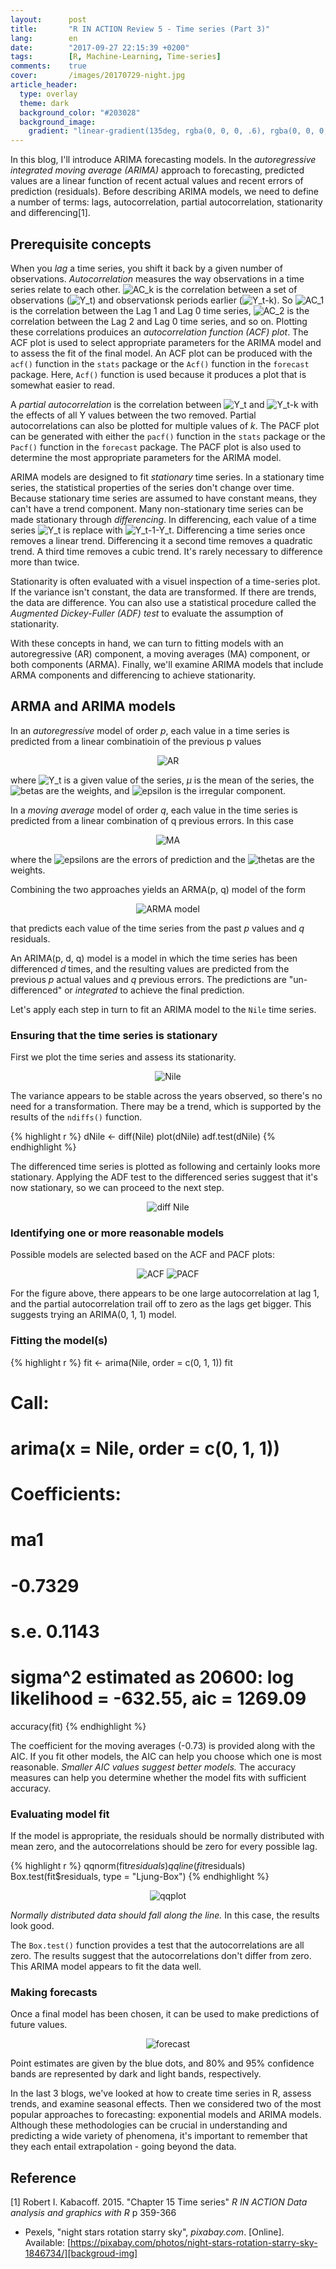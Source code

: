 ```yaml
---
layout:      post
title:       "R IN ACTION Review 5 - Time series (Part 3)"
lang:        en
date:        "2017-09-27 22:15:39 +0200"
tags:        [R, Machine-Learning, Time-series]
comments:    true
cover:       /images/20170729-night.jpg
article_header:
  type: overlay
  theme: dark
  background_color: "#203028"
  background_image:
    gradient: "linear-gradient(135deg, rgba(0, 0, 0, .6), rgba(0, 0, 0, .4))"
---
```


In this blog, I'll introduce ARIMA forecasting models. In the _autoregressive
integrated moving average (ARIMA)_ approach to forecasting, predicted values are
a linear function of recent actual values and recent errors of prediction
(residuals). Before describing ARIMA models, we need to define a number of terms:
lags, autocorrelation, partial autocorrelation, stationarity and differencing[1].

## Prerequisite concepts

When you _lag_ a time series, you shift it back by a given number of
observations. _Autocorrelation_ measures the way observations in a time series
relate to each other. <img alt="AC_k" src="https://latex.codecogs.com/gif.latex?\fn_jvn&space;AC_{k}"/>
is the correlation between a set of observations
(<img alt="Y_t" src="https://latex.codecogs.com/gif.latex?\fn_jvn&space;Y_{t}"/>) and
observationsk periods earlier
(<img alt="Y_t-k" src="https://latex.codecogs.com/gif.latex?\fn_jvn&space;Y_{t-k}"/>).
So <img alt="AC_1" src="https://latex.codecogs.com/gif.latex?\fn_jvn&space;AC_{1}"/>
is the correlation between the Lag 1 and Lag 0 time series,
<img alt="AC_2" src="https://latex.codecogs.com/gif.latex?\fn_jvn&space;AC_{2}"/> is the
correlation between the Lag 2 and Lag 0 time series, and so on. Plotting these
correlations produices an _autocorrelation function (ACF) plot_. The ACF plot is
used to select appropriate parameters for the ARIMA model and to assess the fit
of the final model. An ACF plot can be produced with the `acf()` function in the
`stats` package or the `Acf()` function in the `forecast` package. Here, `Acf()`
function is used because it produces a plot that is somewhat easier to read.

A _partial autocorrelation_ is the correlation between
<img alt="Y_t" src="https://latex.codecogs.com/gif.latex?\fn_jvn&space;Y_{t}"/>
and <img alt="Y_t-k" src="https://latex.codecogs.com/gif.latex?\fn_jvn&space;Y_{t-k}"/>
with the effects of all Y values between the two removed. Partial
autocorrelations can also be plotted for multiple values of _k_. The PACF plot
can be generated with either the `pacf()` function in the `stats` package or the
`Pacf()` function in the `forecast` package. The PACF plot is also used to
determine the most appropriate parameters for the ARIMA model.

ARIMA models are designed to fit _stationary_ time series. In a stationary time
series, the statistical properties of the series don't change over time. Because
stationary time series are assumed to have constant means, they can't have a
trend component. Many non-stationary time series can be made stationary through
_differencing_. In differencing, each value of a time series
<img alt="Y_t" src="https://latex.codecogs.com/gif.latex?\fn_jvn&space;Y_{t}"/>
is replace with
<img alt="Y_t-1-Y_t" src="https://latex.codecogs.com/gif.latex?\fn_jvn&space;Y_{t-1}-Y_{t}"/>.
Differencing a time series once removes a linear trend. Differencing it a second
time removes a quadratic trend. A third time removes a cubic trend. It's rarely
necessary to difference more than twice.

Stationarity is often evaluated with a visuel inspection of a time-series plot.
If the variance isn't constant, the data are transformed. If there are trends,
the data are difference. You can also use a statistical procedure called the
_Augmented Dickey-Fuller (ADF) test_ to evaluate the assumption of stationarity.

With these concepts in hand, we can turn to fitting models with an
autoregressive (AR) component, a moving averages (MA) component, or both
components (ARMA). Finally, we'll examine ARIMA models that include ARMA
components and differencing to achieve stationarity.

## ARMA and ARIMA models

In an _autoregressive_ model of order _p_, each value in a time series is
predicted from a linear combinatioin of the previous p values

<p align="center">
<img alt="AR" src="https://latex.codecogs.com/gif.latex?\fn_jvn&space;AR(p):&space;Y_{t}&space;=&space;\mu&space;&plus;&space;\beta&space;_{1}Y_{t-1}&space;&plus;&space;\beta&space;_{2}Y_{t-2}&space;&plus;&space;...&space;&plus;&space;\beta&space;_{p}Y_{t-p}&space;&plus;\epsilon&space;_{t}"/>
</p>

where <img alt="Y_t" src="https://latex.codecogs.com/gif.latex?\fn_jvn&space;Y_{t}"/>
is a given value of the series, _µ_ is the mean of the series, the
<img alt="betas" src="https://latex.codecogs.com/gif.latex?\fn_jvn&space;\beta&space;_{s}"/>
are the weights, and <img alt="epsilon" src="https://latex.codecogs.com/gif.latex?\fn_jvn&space;\epsilon&space;_{s}"/>
is the irregular component.

In a _moving average_ model of order _q_, each value in the time series is
predicted from a linear combination of q previous errors. In this case

<p align="center">
<img alt="MA" src="https://latex.codecogs.com/gif.latex?\fn_jvn&space;MA(q):&space;Y_{t}&space;=&space;\mu&space;-&space;\theta&space;_{1}\epsilon&space;_{t-1}&space;-&space;\theta&space;_{2}\epsilon&space;_{t-2}&space;...&space;-&space;\theta&space;_{q}\epsilon&space;_{t-q}&space;&plus;&space;\epsilon&space;_{t}"/>
</p>

where the <img alt="epsilons" src="https://latex.codecogs.com/gif.latex?\fn_jvn&space;\epsilon&space;_{s}"/>
are the errors of prediction and the <img alt="thetas" src="https://latex.codecogs.com/gif.latex?\fn_jvn&space;\theta&space;_{s}"/>
are the weights.

Combining the two approaches yields an ARMA(p, q) model of the form

<p align="center">
<img alt="ARMA model" src="https://latex.codecogs.com/gif.latex?\fn_jvn&space;Y_{t}&space;=&space;\mu&space;&plus;&space;\beta&space;_{1}Y_{t-1}&space;&plus;&space;\beta&space;_{2}Y_{t-2}&space;&plus;&space;...&space;&plus;&space;\beta&space;_{p}Y_{t-p}&space;-&space;\theta&space;_{1}\epsilon&space;_{t-1}&space;-&space;\theta&space;_{2}\epsilon&space;_{t-2}&space;-&space;...&space;-&space;\theta&space;_{q}\epsilon&space;_{t-q}&space;&plus;&space;\epsilon&space;_{t}">
</p>

that predicts each value of the time series from the past _p_ values and _q_
residuals.

An ARIMA(p, d, q) model is a model in which the time series has been differenced
_d_ times, and the resulting values are predicted from the previous _p_ actual
values and _q_ previous errors. The predictions are "un-differenced" or
_integrated_ to achieve the final prediction. 

Let's apply each step in turn to fit an ARIMA model to the `Nile` time series.

### Ensuring that the time series is stationary

First we plot the time series and assess its stationarity.

<p align="center">
  <img alt="Nile"
  src="{{ site.baseurl }}/images/20170927-nile.png"/>
</p>

The variance appears to be stable across the years observed, so there's no need
for a transformation. There may be a trend, which is supported by the results of
the `ndiffs()` function.

{% highlight r %}
dNile <- diff(Nile)
plot(dNile)
adf.test(dNile)
{% endhighlight %}

The differenced time series is plotted as following and certainly looks more
stationary. Applying the ADF test to the differenced series suggest that it's
now stationary, so we can proceed to the next step.

<p align="center">
  <img alt="diff Nile"
  src="{{ site.baseurl }}/images/20170927-diff-nile.png"/>
</p>

### Identifying one or more reasonable models

Possible models are selected based on the ACF and PACF plots:

<p align="center">
  <img alt="ACF"
  src="{{ site.baseurl }}/images/20170927-acf.png"/>
  <img alt="PACF"
  src="{{ site.baseurl }}/images/20170927-pacf.png"/>
</p>

For the figure above, there appears to be one large autocorrelation at lag 1,
and the partial autocorrelation trail off to zero as the lags get bigger. This
suggests trying an ARIMA(0, 1, 1) model.

### Fitting the model(s)

{% highlight r %}
fit <- arima(Nile, order = c(0, 1, 1))
fit

# Call:
#   arima(x = Nile, order = c(0, 1, 1))
# Coefficients:
#   ma1
# -0.7329
# s.e.   0.1143
# sigma^2 estimated as 20600:  log likelihood = -632.55,  aic = 1269.09

accuracy(fit)
{% endhighlight %}

The coefficient for the moving averages (-0.73) is provided along with the AIC.
If you fit other models, the AIC can help you choose which one is most
reasonable. _Smaller AIC values suggest better models._ The accuracy measures
can help you determine whether the model fits with sufficient accuracy.

### Evaluating model fit

If the model is appropriate, the residuals should be normally distributed with
mean zero, and the autocorrelations should be zero for every possible lag.

{% highlight r %}
qqnorm(fit$residuals)
qqline(fit$residuals)
Box.test(fit$residuals, type = "Ljung-Box")
{% endhighlight %}

<p align="center">
  <img alt="qqplot"
  src="{{ site.baseurl }}/images/20170927-qqplot.png"/>
</p>

_Normally distributed data should fall along the line._ In this case, the
results look good.

The `Box.test()` function provides a test that the autocorrelations are all zero.
The results suggest that the autocorrelations don't differ from zero. This ARIMA
model appears to fit the data well.

### Making forecasts

Once a final model has been chosen, it can be used to make predictions of future
values.

<p align="center">
  <img alt="forecast"
  src="{{ site.baseurl }}/images/20170927-forecast.png"/>
</p>

Point estimates are given by the blue dots, and 80% and 95% confidence bands are
represented by dark and light bands, respectively.

In the last 3 blogs, we've looked at how to create time series in R, assess
trends, and examine seasonal effects. Then we considered two of the most popular
approaches to forecasting: exponential models and ARIMA models. Although these
methodologies can be crucial in understanding and predicting a wide variety of
phenomena, it's important to remember that they each entail extrapolation -
going beyond the data.

## Reference

[1] Robert I. Kabacoff. 2015. "Chapter 15 Time series" _R IN ACTION Data
analysis and graphics with R_ p 359-366
- Pexels, "night stars rotation starry sky", _pixabay.com_. [Online]. Available: [https://pixabay.com/photos/night-stars-rotation-starry-sky-1846734/][backgroud-img]

[backgroud-img]: https://pixabay.com/photos/night-stars-rotation-starry-sky-1846734/
